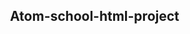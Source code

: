 # Atom-school-html-project
<!DOCTYPE html>
<html lang="en-US">
<head>
	<meta charset="utf-8">
	<meta name="author" content="Dr. Eleanor Gaye">
	<link rel="stylesheet" href="style.css">
	<title>Marking Up a Letter Assignment</title>
  <style>
      body {
        max-width: 800px;
        margin: 0 auto;
      }

      .sender-column {
        text-align: right;
      }

      h1 {
        font-size: 1.5em;
      }

      h2 {
        font-size: 1.3em;
      }

      p,ul,ol,dl,address {
        font-size: 1.1em;
      }

      p, li, dd, dt, address {
        line-height: 1.5;
      }
    </style>
  </head>
  <body>

	<p class="sender-column">
	<strong>Dr. Eleanor Gaye</strong><br>
	Awesome Science faculty<br>
	University of Awesome<br>
	Bobtown, CA 99999,<br>
	USA<br>
	<strong>Tel</strong>: 123-456-7890<br>
	<strong>Email</strong>: no_reply@example.com
	</p>

	<p class="sender-column">
	<time datetime="2016-01-20">20 January 2016</time>
	</p>
  <p>
  	<strong>Miss Eileen Dover</strong><br>
  	4321 Cliff Top Edge<br>
  	Dover, CT9 XXX<br>
  	UK
  	</p>

  	<h1>
  	Re: Eileen Dover university application
  	</h1>

  	<p>
  	Dear Eileen,
  	</p>

  	<p>
  	Thank you for your recent application to join us at the University of Awesome's science faculty to study as part of your <em><abbr title="Doctor of Philosophy">PhD</abbr></em> next year. I will answer your questions one by one, in the following sections.
  	</p>

  	<h2>Starting dates</h2>

  	<p>
  	We are happy to accommodate you starting your study with us at any time, however it would suit us better if you could start at the beginning of a semester; the start dates for each one are as follows:
  	</p>

  	<ul>
  	<li>First semester: <time datetime="2016-09-09">9 September 2016</time></li>
  	<li>Second semester: <time datetime="2017-01-15">15 January 2017</time></li>
  	<li>Third semester: <time datetime="2017-05-02">2 May 2017</time></li>
  	</ul>
    <p>
  	Please let me know if this is ok, and if so which start date you would prefer.
  	</p>

  	<p>
  	You can find more information about <a href="http://example.com" title="University of Awesome" target="_blank">important university dates</a> on our page.
  	</p>

  	<h2>Subjects of study</h2>

  	<p>
  	At the Awesome Science Faculty, we have a pretty open-minded research facility — as long as the subjects fall somewhere in the realm of science and technology. You seem like an intelligent, dedicated researcher, and just the kind of person we'd like to have on our team. Saying that, of the ideas you submitted we were most intrigued by are as follows, in order of priority:
  	</p>

  
